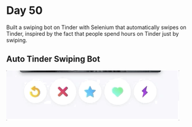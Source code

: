 # Day 50

Built a swiping bot on Tinder with Selenium that automatically swipes on Tinder, inspired by the fact that people spend hours on Tinder just by swiping.

## Auto Tinder Swiping Bot

![tinder](tinder.gif)
